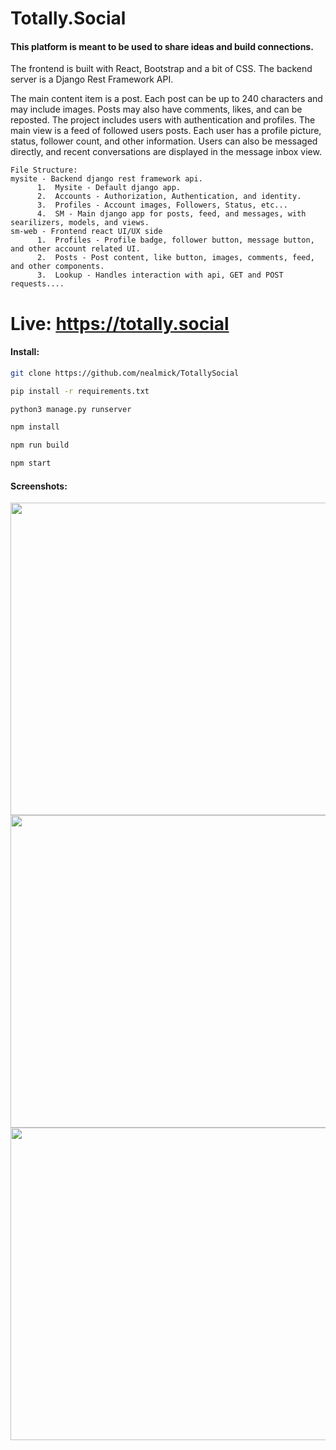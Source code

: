 # Totally.Social
#### This platform is meant to be used to share ideas and build connections.

The frontend is built with React, Bootstrap and a bit of CSS.  The backend server is a Django Rest Framework API.

The main content item is a post.  Each post can be up to 240 characters and may include images.  Posts may also have comments, likes, and can be reposted.  The project includes users with authentication and profiles.  The main view is a feed of followed users posts.  Each user has a profile picture, status, follower count, and other information.  Users can also be messaged directly, and recent conversations are displayed in the message inbox view.




    File Structure:
    mysite - Backend django rest framework api.
          1.  Mysite - Default django app.
          2.  Accounts - Authorization, Authentication, and identity.
          3.  Profiles - Account images, Followers, Status, etc...
          4.  SM - Main django app for posts, feed, and messages, with searilizers, models, and views.
    sm-web - Frontend react UI/UX side
          1.  Profiles - Profile badge, follower button, message button, and other account related UI.
          2.  Posts - Post content, like button, images, comments, feed, and other components.
          3.  Lookup - Handles interaction with api, GET and POST requests....



# Live: https://totally.social

#### Install:

```bash
git clone https://github.com/nealmick/TotallySocial

pip install -r requirements.txt

python3 manage.py runserver

npm install

npm run build

npm start

```

#### Screenshots:
<img src="https://i.imgur.com/QgOx4Bh.png" width="1000" height="500" />
<img src="https://i.imgur.com/oK79FaY.png" width="1000" height="500" />
<img src="https://i.imgur.com/aeW43Dt.png" width="1000" height="500" />

